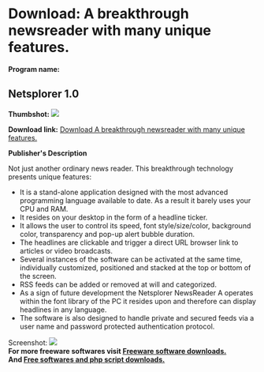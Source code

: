 # Download: A breakthrough newsreader with many unique features.

**Program name:**

## Netsplorer 1.0

  
**Thumbshot:** ![](http://www.freewarefiles.com/screenshot/netsplorer_md.jpg)   
  
**Download link:** [Download A breakthrough newsreader with many unique features.](http://freesoftwares.boysofts.com/Netsplorer_program_33024.html)  
  


**Publisher's Description**  
  


Not just another ordinary news reader. This breakthrough technology presents unique features: 

  * It is a stand-alone application designed with the most advanced programming language available to date. As a result it barely uses your CPU and RAM. 
  * It resides on your desktop in the form of a headline ticker. 
  * It allows the user to control its speed, font style/size/color, background color, transparency and pop-up alert bubble duration. 
  * The headlines are clickable and trigger a direct URL browser link to articles or video broadcasts. 
  * Several instances of the software can be activated at the same time, individually customized, positioned and stacked at the top or bottom of the screen. 
  * RSS feeds can be added or removed at will and categorized. 
  * As a sign of future development the Netsplorer NewsReader A operates within the font library of the PC it resides upon and therefore can display headlines in any language. 
  * The software is also designed to handle private and secured feeds via a user name and password protected authentication protocol. 

  
  
Screenshot: ![](http://www.freewarefiles.com/screenshot/netsplorer.jpg)   
**For more freeware softwares visit [Freeware software downloads.](http://freesoftwares.boysofts.com/)**   
**And [Free softwares and php script downloads.](http://www.boysofts.com/)**
